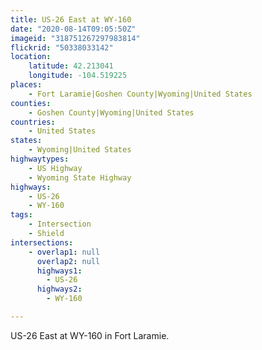 ```yaml
---
title: US-26 East at WY-160
date: "2020-08-14T09:05:50Z"
imageid: "318751267297983814"
flickrid: "50338033142"
location:
    latitude: 42.213041
    longitude: -104.519225
places:
    - Fort Laramie|Goshen County|Wyoming|United States
counties:
    - Goshen County|Wyoming|United States
countries:
    - United States
states:
    - Wyoming|United States
highwaytypes:
    - US Highway
    - Wyoming State Highway
highways:
    - US-26
    - WY-160
tags:
    - Intersection
    - Shield
intersections:
    - overlap1: null
      overlap2: null
      highways1:
        - US-26
      highways2:
        - WY-160

---
```

US-26 East at WY-160 in Fort Laramie.